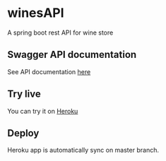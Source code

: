 # winesAPI
A spring boot rest API for wine store

## Swagger API documentation

See API documentation [here](https://bacco-warehouse.herokuapp.com/swagger-ui.html)

## Try live
You can try it on [Heroku](
https://bacco-warehouse.herokuapp.com/swagger-ui.html)

## Deploy

Heroku app is automatically sync on master branch.
